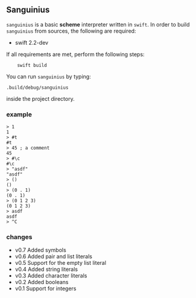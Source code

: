 ## Sanguinius

`sanguinius` is a basic **scheme** interpreter written in `swift`. In order to build `sanguinius` from sources, the following are required:

* swift 2.2-dev

If all requirements are met, perform the following steps:

        swift build

You can run `sanguinius` by typing:

	.build/debug/sanguinius

inside the project directory.

### example
    
    > 1
    1
    > #t
    #t
    > 45 ; a comment
    45
    > #\c
    #\c
    > "asdf"
    "asdf"
    > ()
    ()
    > (0 . 1)
    (0 . 1)
    > (0 1 2 3)
    (0 1 2 3)
    > asdf
    asdf
    > ^C

### changes

* v0.7   Added symbols
* v0.6   Added pair and list literals
* v0.5   Support for the empty list literal
* v0.4   Added string literals
* v0.3   Added character literals
* v0.2   Added booleans
* v0.1   Support for integers
